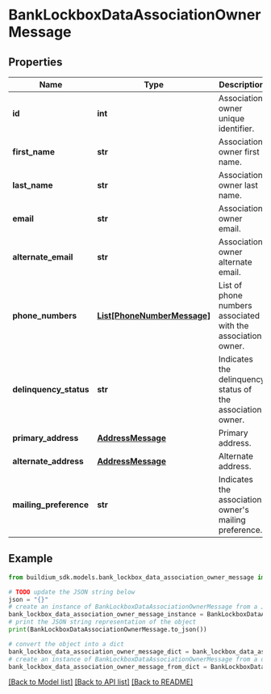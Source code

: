 # BankLockboxDataAssociationOwnerMessage


## Properties

Name | Type | Description | Notes
------------ | ------------- | ------------- | -------------
**id** | **int** | Association owner unique identifier. | [optional] 
**first_name** | **str** | Association owner first name. | [optional] 
**last_name** | **str** | Association owner last name. | [optional] 
**email** | **str** | Association owner email. | [optional] 
**alternate_email** | **str** | Association owner alternate email. | [optional] 
**phone_numbers** | [**List[PhoneNumberMessage]**](PhoneNumberMessage.md) | List of phone numbers associated with the association owner. | [optional] 
**delinquency_status** | **str** | Indicates the delinquency status of the association owner. | [optional] 
**primary_address** | [**AddressMessage**](AddressMessage.md) | Primary address. | [optional] 
**alternate_address** | [**AddressMessage**](AddressMessage.md) | Alternate address. | [optional] 
**mailing_preference** | **str** | Indicates the association owner&#39;s mailing preference. | [optional] 

## Example

```python
from buildium_sdk.models.bank_lockbox_data_association_owner_message import BankLockboxDataAssociationOwnerMessage

# TODO update the JSON string below
json = "{}"
# create an instance of BankLockboxDataAssociationOwnerMessage from a JSON string
bank_lockbox_data_association_owner_message_instance = BankLockboxDataAssociationOwnerMessage.from_json(json)
# print the JSON string representation of the object
print(BankLockboxDataAssociationOwnerMessage.to_json())

# convert the object into a dict
bank_lockbox_data_association_owner_message_dict = bank_lockbox_data_association_owner_message_instance.to_dict()
# create an instance of BankLockboxDataAssociationOwnerMessage from a dict
bank_lockbox_data_association_owner_message_from_dict = BankLockboxDataAssociationOwnerMessage.from_dict(bank_lockbox_data_association_owner_message_dict)
```
[[Back to Model list]](../README.md#documentation-for-models) [[Back to API list]](../README.md#documentation-for-api-endpoints) [[Back to README]](../README.md)


